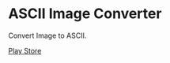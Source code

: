 # ASCII Image Converter

Convert Image to ASCII.

[Play Store](https://play.google.com/store/apps/details?id=com.dhimasdewanto.ascii_image_generator)
